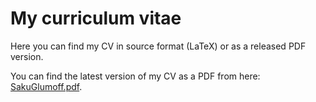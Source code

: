 # My curriculum vitae

Here you can find my CV in source format (LaTeX) or as a released PDF version.

You can find the latest version of my CV as a PDF from here: [SakuGlumoff.pdf](https://github.com/SakuGlumoff/cv/releases/download/2025-03-01/SakuGlumoff.pdf).
